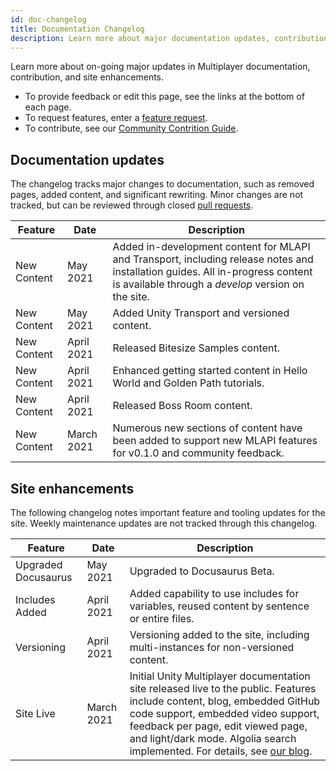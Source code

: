 ```yaml
---
id: doc-changelog
title: Documentation Changelog
description: Learn more about major documentation updates, contribution notes, and site development for Unity Multiplayer.
---
```


Learn more about on-going major updates in Multiplayer documentation, contribution, and site enhancements. 

* To provide feedback or edit this page, see the links at the bottom of each page. 
* To request features, enter a [feature request](https://github.com/Unity-Technologies/com.unity.multiplayer.docs/issues/new?assignees=&labels=type%3Afeature&template=feature_request.md&title=).
* To contribute, see our [Community Contrition Guide](https://github.com/Unity-Technologies/com.unity.multiplayer.docs/wiki).

## Documentation updates

The changelog tracks major changes to documentation, such as removed pages, added content, and significant rewriting. Minor changes are not tracked, but can be reviewed through closed [pull requests](https://github.com/Unity-Technologies/com.unity.multiplayer.docs/pulls?q=is%3Apr+is%3Aclosed+label%3Aupdate).

| Feature | Date | Description |
| -- | -- | -- |
| New Content | May 2021 | Added in-development content for MLAPI and Transport, including release notes and installation guides. All in-progress content is available through a *develop* version on the site. |
| New Content | May 2021 | Added Unity Transport and versioned content. |
| New Content | April 2021 | Released Bitesize Samples content. |
| New Content | April 2021 | Enhanced getting started content in Hello World and Golden Path tutorials. |
| New Content | April 2021 | Released Boss Room content. |
| New Content | March 2021 | Numerous new sections of content have been added to support new MLAPI features for v0.1.0 and community feedback. |

## Site enhancements

The following changelog notes important feature and tooling updates for the site. Weekly maintenance updates are not tracked through this changelog.

| Feature | Date | Description |
| -- | -- | -- |
| Upgraded Docusaurus | May 2021 | Upgraded to Docusaurus Beta. |
| Includes Added | April 2021 | Added capability to use includes for variables, reused content by sentence or entire files. |
| Versioning | April 2021 | Versioning added to the site, including multi-instances for non-versioned content. |
| Site Live | March 2021 | Initial Unity Multiplayer documentation site released live to the public. Features include content, blog, embedded GitHub code support, embedded video support, feedback per page, edit viewed page, and light/dark mode. Algolia search implemented. For details, see [our blog](/blog/2021/02/11/welcome). |